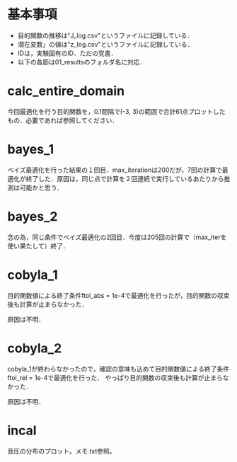 # 基本事項

* 目的関数の推移は"J_log.csv"というファイルに記録している．
* 潜在変数」の値は"z_log.csv"というファイルに記録している．
* IDは，実験固有のID．ただの覚書．
* 以下の各節は01_resultsのフォルダ名に対応．


# calc_entire_domain

今回最適化を行う目的関数を，0.1間隔で(-3, 3)の範囲で合計61点プロットしたもの．必要であれば参照してください．


# bayes_1

ベイズ最適化を行った結果の１回目．max_iterationは200だが，7回の計算で最適化が終了した．原因は，同じ点で計算を２回連続で実行しているあたりから推測は可能かと思う．


# bayes_2

念の為，同じ条件でベイズ最適化の2回目．今度は205回の計算で（max_iterを使い果たして）終了．


# cobyla_1

目的関数値による終了条件ftol_abs = 1e-4で最適化を行ったが，目的関数の収束後も計算が止まらなかった．

原因は不明．


# cobyla_2

cobyla_1が終わらなかったので，確認の意味も込めて目的関数値による終了条件ftol_rel = 1e-4で最適化を行った．
やっぱり目的関数の収束後も計算が止まらなかった．

原因は不明．


# incal

音圧の分布のプロット。メモ.txt参照。
